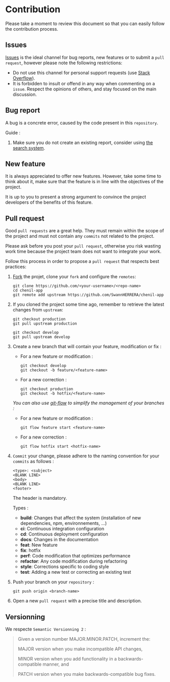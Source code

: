 # Contribution

Please take a moment to review this document so that you can easily follow the contribution process.

## Issues
[Issues](https://github.com/SwannHERRERA/chenil-app/issues)  is the ideal channel for bug reports, new features or to submit a `pull request`, however please note the following restrictions:
* Do not use this channel for personal support requests (use [Stack Overflow](http://stackoverflow.com/)).
* It is forbidden to insult or offend in any way when commenting on a `issue`. Respect the opinions of others, and stay focused on the main discussion.

## Bug report
A bug is a concrete error, caused by the code present in this `repository`.

Guide :
1. Make sure you do not create an existing report, consider using [the search system](https://github.com/SwannHERRERA/chenil-app/issues).

## New feature
It is always appreciated to offer new features. However, take some time to think about it, make sure that the feature is in line with the objectives of the project.

It is up to you to present a strong argument to convince the project developers of the benefits of this feature.

## Pull request
Good `pull requests` are a great help. They must remain within the scope of the project and must not contain any `commits` not related to the project.

Please ask before you post your `pull request`, otherwise you risk wasting work time because the project team does not want to integrate your work.

Follow this process in order to propose a `pull request` that respects best practices:
1. [Fork](http://help.github.com/fork-a-repo/) the projet, clone your `fork` and configure the `remotes`:
    ```
    git clone https://github.com/<your-username>/<repo-name>
    cd chenil-app
    git remote add upstream https://github.com/SwannHERRERA/chenil-app
    ```
2. If you cloned the project some time ago, remember to retrieve the latest changes from `upstream`:
    ```
    git checkout production
    git pull upstream production
    
    git checkout develop
    git pull upstream develop
    ``` 
3.  Create a new branch that will contain your feature, modification or fix :
    * For a new feature or modification :
        ```
        git checkout develop
        git checkout -b feature/<feature-name>
        ```
    * For a new correction :
        ```
        git checkout production
        git checkout -b hotfix/<feature-name>
        ```
    *You can also use [git-flow](https://danielkummer.github.io/git-flow-cheatsheet/index.fr_FR.html) to simplify the management of your branches :*
    * For a new feature or modification :
        ```
        git flow feature start <feature-name>
        ```
    * For a new correction :
        ```
        git flow hotfix start <hotfix-name>
        ```
4. `Commit` your change, please adhere to the naming convention for your `commits` as follows :
    ```
    <type>: <subject>
    <BLANK LINE>
    <body>
    <BLANK LINE>
    <footer>
    ```
    The header is mandatory.
    
    Types :
    * **build**: Changes that affect the system (installation of new dependencies, npm, environnements, ...)
    * **ci**: Continuous integration configuration
    * **cd**: Continuous deployment configuration
    * **docs**: Changes in the documentation
    * **feat**: New feature
    * **fix**: hotfix
    * **perf**: Code modification that optimizes performance
    * **refactor**: Any code modification during refactoring
    * **style**: Corrections specific to coding style
    * **test**: Adding a new test or correcting an existing test
    
5. Push your branch on your `repository` :
    ```
    git push origin <branch-name> 
    ```
6. Open a new `pull request` with a precise title and description.

## Versionning

We respecte `Semantic Versionning 2` :
> Given a version number MAJOR.MINOR.PATCH, increment the:
>
> MAJOR version when you make incompatible API changes,
>
> MINOR version when you add functionality in a backwards-compatible manner, and
>
> PATCH version when you make backwards-compatible bug fixes.